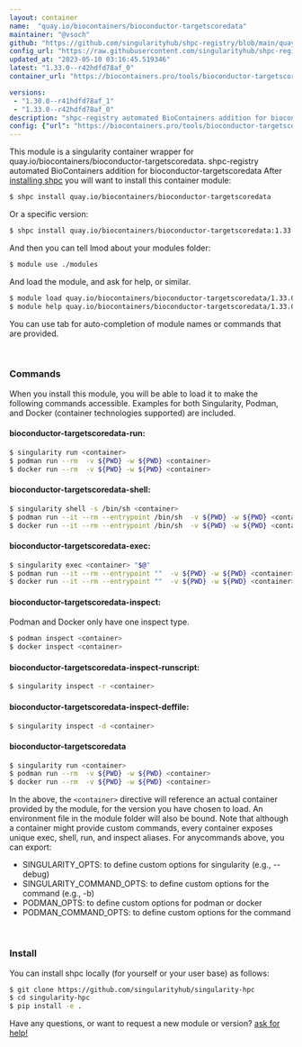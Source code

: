 ```yaml
---
layout: container
name:  "quay.io/biocontainers/bioconductor-targetscoredata"
maintainer: "@vsoch"
github: "https://github.com/singularityhub/shpc-registry/blob/main/quay.io/biocontainers/bioconductor-targetscoredata/container.yaml"
config_url: "https://raw.githubusercontent.com/singularityhub/shpc-registry/main/quay.io/biocontainers/bioconductor-targetscoredata/container.yaml"
updated_at: "2023-05-10 03:16:45.519346"
latest: "1.33.0--r42hdfd78af_0"
container_url: "https://biocontainers.pro/tools/bioconductor-targetscoredata"

versions:
 - "1.30.0--r41hdfd78af_1"
 - "1.33.0--r42hdfd78af_0"
description: "shpc-registry automated BioContainers addition for bioconductor-targetscoredata"
config: {"url": "https://biocontainers.pro/tools/bioconductor-targetscoredata", "maintainer": "@vsoch", "description": "shpc-registry automated BioContainers addition for bioconductor-targetscoredata", "latest": {"1.33.0--r42hdfd78af_0": "sha256:184d7af596d450803ed4f44794793f5580c531ff8fd609248383aae877255cf1"}, "tags": {"1.30.0--r41hdfd78af_1": "sha256:dcfe966c4297bd28b15cebe9de992c1933f81c8c71c3f0ab81e14c6b00c13c19", "1.33.0--r42hdfd78af_0": "sha256:184d7af596d450803ed4f44794793f5580c531ff8fd609248383aae877255cf1"}, "docker": "quay.io/biocontainers/bioconductor-targetscoredata"}
---
```


This module is a singularity container wrapper for quay.io/biocontainers/bioconductor-targetscoredata.
shpc-registry automated BioContainers addition for bioconductor-targetscoredata
After [installing shpc](#install) you will want to install this container module:


```bash
$ shpc install quay.io/biocontainers/bioconductor-targetscoredata
```

Or a specific version:

```bash
$ shpc install quay.io/biocontainers/bioconductor-targetscoredata:1.33.0--r42hdfd78af_0
```

And then you can tell lmod about your modules folder:

```bash
$ module use ./modules
```

And load the module, and ask for help, or similar.

```bash
$ module load quay.io/biocontainers/bioconductor-targetscoredata/1.33.0--r42hdfd78af_0
$ module help quay.io/biocontainers/bioconductor-targetscoredata/1.33.0--r42hdfd78af_0
```

You can use tab for auto-completion of module names or commands that are provided.

<br>

### Commands

When you install this module, you will be able to load it to make the following commands accessible.
Examples for both Singularity, Podman, and Docker (container technologies supported) are included.

#### bioconductor-targetscoredata-run:

```bash
$ singularity run <container>
$ podman run --rm  -v ${PWD} -w ${PWD} <container>
$ docker run --rm  -v ${PWD} -w ${PWD} <container>
```

#### bioconductor-targetscoredata-shell:

```bash
$ singularity shell -s /bin/sh <container>
$ podman run --it --rm --entrypoint /bin/sh  -v ${PWD} -w ${PWD} <container>
$ docker run --it --rm --entrypoint /bin/sh  -v ${PWD} -w ${PWD} <container>
```

#### bioconductor-targetscoredata-exec:

```bash
$ singularity exec <container> "$@"
$ podman run --it --rm --entrypoint ""  -v ${PWD} -w ${PWD} <container> "$@"
$ docker run --it --rm --entrypoint ""  -v ${PWD} -w ${PWD} <container> "$@"
```

#### bioconductor-targetscoredata-inspect:

Podman and Docker only have one inspect type.

```bash
$ podman inspect <container>
$ docker inspect <container>
```

#### bioconductor-targetscoredata-inspect-runscript:

```bash
$ singularity inspect -r <container>
```

#### bioconductor-targetscoredata-inspect-deffile:

```bash
$ singularity inspect -d <container>
```



#### bioconductor-targetscoredata

```bash
$ singularity run <container>
$ podman run --rm  -v ${PWD} -w ${PWD} <container>
$ docker run --rm  -v ${PWD} -w ${PWD} <container>
```


In the above, the `<container>` directive will reference an actual container provided
by the module, for the version you have chosen to load. An environment file in the
module folder will also be bound. Note that although a container
might provide custom commands, every container exposes unique exec, shell, run, and
inspect aliases. For anycommands above, you can export:

 - SINGULARITY_OPTS: to define custom options for singularity (e.g., --debug)
 - SINGULARITY_COMMAND_OPTS: to define custom options for the command (e.g., -b)
 - PODMAN_OPTS: to define custom options for podman or docker
 - PODMAN_COMMAND_OPTS: to define custom options for the command

<br>

### Install

You can install shpc locally (for yourself or your user base) as follows:

```bash
$ git clone https://github.com/singularityhub/singularity-hpc
$ cd singularity-hpc
$ pip install -e .
```

Have any questions, or want to request a new module or version? [ask for help!](https://github.com/singularityhub/singularity-hpc/issues)